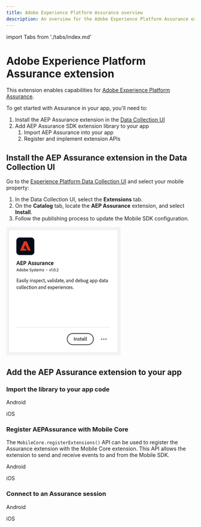 ```yaml
---
title: Adobe Experience Platform Assurance overview
description: An overview for the Adobe Experience Platform Assurance extension.
---
```


import Tabs from './tabs/index.md'

# Adobe Experience Platform Assurance extension

This extension enables capabilities for [Adobe Experience Platform Assurance](../platform-assurance/index.md).

To get started with Assurance in your app, you'll need to:

1. Install the AEP Assurance extension in the [Data Collection UI](https://experience.adobe.com/#/data-collection)
2. Add AEP Assurance SDK extension library to your app
   1. Import AEP Assurance into your app
   2. Register and implement extension APIs

## Install the AEP Assurance extension in the Data Collection UI

Go to the [Experience Platform Data Collection UI](https://experience.adobe.com/#/data-collection/) and select your mobile property:

1. In the Data Collection UI, select the **Extensions** tab.
2. On the **Catalog** tab, locate the **AEP Assurance** extension, and select **Install**.
3. Follow the publishing process to update the Mobile SDK configuration.

![](./assets/index/assurance-extension.png)

## Add the AEP Assurance extension to your app

### Import the library to your app code

<TabsBlock orientation="horizontal" slots="heading, content" repeat="2"/>

Android

<Tabs query="platform=android&task=import-library"/>

iOS

<Tabs query="platform=ios&task=import-library"/>

<!--- React Native

<Tabs query="platform=react-native&task=import-library"/>

Flutter

<Tabs query="platform=flutter&task=import-library"/> --->

### Register AEPAssurance with Mobile Core

The `MobileCore.registerExtensions()` API can be used to register the Assurance extension with the Mobile Core extension. This API allows the extension to send and receive events to and from the Mobile SDK.

<TabsBlock orientation="horizontal" slots="heading, content" repeat="2"/>

Android

<Tabs query="platform=android&task=register-assurance"/>

iOS

<Tabs query="platform=ios&task=register-assurance"/>

<!--- React Native

<Tabs query="platform=react-native&task=register-assurance"/>

Flutter

<Tabs query="platform=flutter&task=register-assurance"/> --->

### Connect to an Assurance session

<TabsBlock orientation="horizontal" slots="heading, content" repeat="2"/>

Android

<Tabs query="platform=android&task=implement-assurance"/>

iOS

<Tabs query="platform=ios&task=implement-assurance"/>

